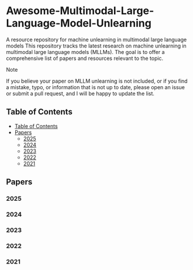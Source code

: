 # Awesome-Multimodal-Large-Language-Model-Unlearning
A resource repository for machine unlearning in multimodal large language models
This repository tracks the latest research on machine unlearning in multimodal large language models (MLLMs). The goal is to offer a comprehensive list of papers and resources relevant to the topic.

> [!NOTE]
> If you believe your paper on MLLM unlearning is not included, or if you find a mistake, typo, or information that is not up to date, please open an issue or submit a pull request, and I will be happy to update the list.
## Table of Contents
- [Table of Contents](#table-of-contents)
- [Papers](#papers)
  - [2025](#2025)
  - [2024](#2024)
  - [2023](#2023)
  - [2022](#2022)
  - [2021](#2021)
## Papers
### 2025


### 2024


### 2023


### 2022


### 2021
